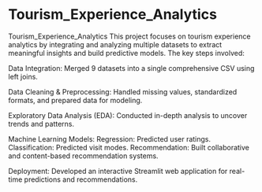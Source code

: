 # Tourism_Experience_Analytics
Tourism_Experience_Analytics
This project focuses on tourism experience analytics by integrating and analyzing multiple datasets to extract meaningful insights and build predictive models. The key steps involved:

Data Integration: Merged 9 datasets into a single comprehensive CSV using left joins.

Data Cleaning & Preprocessing: Handled missing values, standardized formats, and prepared data for modeling.

Exploratory Data Analysis (EDA): Conducted in-depth analysis to uncover trends and patterns.

Machine Learning Models:
  Regression: Predicted user ratings.
  Classification: Predicted visit modes.
  Recommendation: Built collaborative and content-based recommendation systems.

Deployment: Developed an interactive Streamlit web application for real-time predictions and recommendations.



